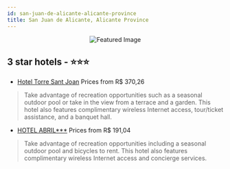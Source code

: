 ```yaml
---
id: san-juan-de-alicante-alicante-province
title: San Juan de Alicante, Alicante Province
---
```


<center><img src="https://i.travelapi.com/hotels/2000000/1890000/1887900/1887885/ac4365b0_z.jpg" alt="Featured Image" /></center>


##  3 star hotels - ⭐️⭐️⭐️

-    [Hotel Torre Sant Joan](https://us.hurb.com/hotels/san-juan-de-alicante/hotel-torre-sant-joan-JNP-JP554186?cmp=18055) Prices from R$ 370,26
   > Take advantage of recreation opportunities such as a seasonal outdoor pool or take in the view from a terrace and a garden. This hotel also features complimentary wireless Internet access, tour/ticket assistance, and a banquet hall.
-    [HOTEL ABRIL***](https://us.hurb.com/hotels/san-juan-de-alicante/hotel-abril-JNP-JP002186?cmp=18055) Prices from R$ 191,04
   > Take advantage of recreation opportunities including a seasonal outdoor pool and bicycles to rent. This hotel also features complimentary wireless Internet access and concierge services.
